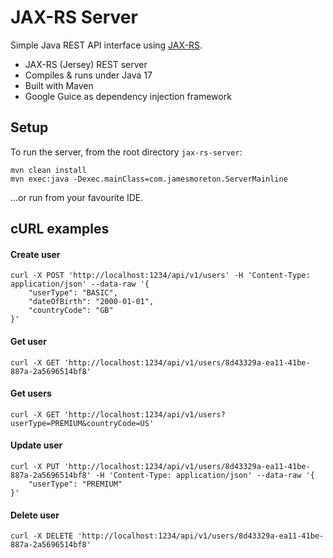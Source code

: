 # JAX-RS Server

Simple Java REST API interface using [JAX-RS](https://en.wikipedia.org/wiki/Jakarta_RESTful_Web_Services).

- JAX-RS (Jersey) REST server
- Compiles & runs under Java 17
- Built with Maven
- Google Guice as dependency injection framework

## Setup

To run the server, from the root directory `jax-rs-server`:

```
mvn clean install
mvn exec:java -Dexec.mainClass=com.jamesmoreton.ServerMainline
```

...or run from your favourite IDE.

## cURL examples

#### Create user

```
curl -X POST 'http://localhost:1234/api/v1/users' -H 'Content-Type: application/json' --data-raw '{
    "userType": "BASIC",
    "dateOfBirth": "2000-01-01",
    "countryCode": "GB"
}'
```

#### Get user

```
curl -X GET 'http://localhost:1234/api/v1/users/8d43329a-ea11-41be-887a-2a5696514bf8'
```

#### Get users

```
curl -X GET 'http://localhost:1234/api/v1/users?userType=PREMIUM&countryCode=US'
```

#### Update user

```
curl -X PUT 'http://localhost:1234/api/v1/users/8d43329a-ea11-41be-887a-2a5696514bf8' -H 'Content-Type: application/json' --data-raw '{
    "userType": "PREMIUM"
}'
```

#### Delete user

```
curl -X DELETE 'http://localhost:1234/api/v1/users/8d43329a-ea11-41be-887a-2a5696514bf8'
```